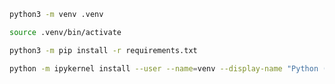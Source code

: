 ```sh
python3 -m venv .venv
```

```sh
source .venv/bin/activate
```

```sh
python3 -m pip install -r requirements.txt
```

```sh
python -m ipykernel install --user --name=venv --display-name "Python (venv)"
```
